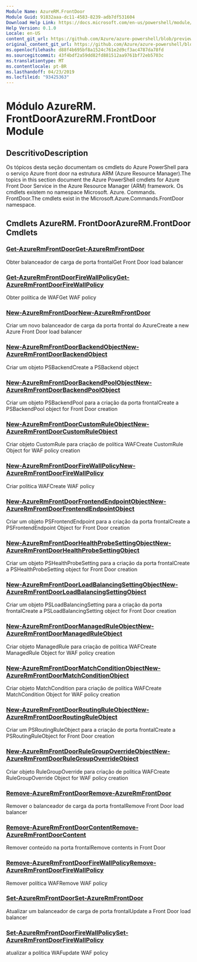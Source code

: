 ```yaml
---
Module Name: AzureRM.FrontDoor
Module Guid: 91832aaa-dc11-4583-8239-adb7df531604
Download Help Link: https://docs.microsoft.com/en-us/powershell/module/azurerm.frontdoor
Help Version: 0.1.0
Locale: en-US
content_git_url: https://github.com/Azure/azure-powershell/blob/preview/src/ResourceManager/FrontDoor/Commands.FrontDoor/help/AzureRM.FrontDoor.md
original_content_git_url: https://github.com/Azure/azure-powershell/blob/preview/src/ResourceManager/FrontDoor/Commands.FrontDoor/help/AzureRM.FrontDoor.md
ms.openlocfilehash: d88f4b695bf8a1524c761e2d9cf3ac4787da78fd
ms.sourcegitcommit: 43f4bdf2a59dd82fd881512aa9761bf72eb5703c
ms.translationtype: MT
ms.contentlocale: pt-BR
ms.lasthandoff: 04/23/2019
ms.locfileid: "93425363"
---
```

# <span data-ttu-id="e8ac1-101">Módulo AzureRM. FrontDoor</span><span class="sxs-lookup"><span data-stu-id="e8ac1-101">AzureRM.FrontDoor Module</span></span>
## <span data-ttu-id="e8ac1-102">Descritivo</span><span class="sxs-lookup"><span data-stu-id="e8ac1-102">Description</span></span>
<span data-ttu-id="e8ac1-103">Os tópicos desta seção documentam os cmdlets do Azure PowerShell para o serviço Azure front door na estrutura ARM (Azure Resource Manager).</span><span class="sxs-lookup"><span data-stu-id="e8ac1-103">The topics in this section document the Azure PowerShell cmdlets for Azure Front Door Service in the Azure Resource Manager (ARM) framework.</span></span> <span data-ttu-id="e8ac1-104">Os cmdlets existem no namespace Microsoft. Azure. Commands. FrontDoor.</span><span class="sxs-lookup"><span data-stu-id="e8ac1-104">The cmdlets exist in the Microsoft.Azure.Commands.FrontDoor namespace.</span></span>

## <span data-ttu-id="e8ac1-105">Cmdlets AzureRM. FrontDoor</span><span class="sxs-lookup"><span data-stu-id="e8ac1-105">AzureRM.FrontDoor Cmdlets</span></span>
### [<span data-ttu-id="e8ac1-106">Get-AzureRmFrontDoor</span><span class="sxs-lookup"><span data-stu-id="e8ac1-106">Get-AzureRmFrontDoor</span></span>](Get-AzureRmFrontDoor.md)
<span data-ttu-id="e8ac1-107">Obter balanceador de carga de porta frontal</span><span class="sxs-lookup"><span data-stu-id="e8ac1-107">Get Front Door load balancer</span></span>

### [<span data-ttu-id="e8ac1-108">Get-AzureRmFrontDoorFireWallPolicy</span><span class="sxs-lookup"><span data-stu-id="e8ac1-108">Get-AzureRmFrontDoorFireWallPolicy</span></span>](Get-AzureRmFrontDoorFireWallPolicy.md)
<span data-ttu-id="e8ac1-109">Obter política de WAF</span><span class="sxs-lookup"><span data-stu-id="e8ac1-109">Get WAF policy</span></span>

### [<span data-ttu-id="e8ac1-110">New-AzureRmFrontDoor</span><span class="sxs-lookup"><span data-stu-id="e8ac1-110">New-AzureRmFrontDoor</span></span>](New-AzureRmFrontDoor.md)
<span data-ttu-id="e8ac1-111">Criar um novo balanceador de carga da porta frontal do Azure</span><span class="sxs-lookup"><span data-stu-id="e8ac1-111">Create a new Azure Front Door load balancer</span></span>

### [<span data-ttu-id="e8ac1-112">New-AzureRmFrontDoorBackendObject</span><span class="sxs-lookup"><span data-stu-id="e8ac1-112">New-AzureRmFrontDoorBackendObject</span></span>](New-AzureRmFrontDoorBackendObject.md)
<span data-ttu-id="e8ac1-113">Criar um objeto PSBackend</span><span class="sxs-lookup"><span data-stu-id="e8ac1-113">Create a PSBackend object</span></span>

### [<span data-ttu-id="e8ac1-114">New-AzureRmFrontDoorBackendPoolObject</span><span class="sxs-lookup"><span data-stu-id="e8ac1-114">New-AzureRmFrontDoorBackendPoolObject</span></span>](New-AzureRmFrontDoorBackendPoolObject.md)
<span data-ttu-id="e8ac1-115">Criar um objeto PSBackendPool para a criação da porta frontal</span><span class="sxs-lookup"><span data-stu-id="e8ac1-115">Create a PSBackendPool object for Front Door creation</span></span>

### [<span data-ttu-id="e8ac1-116">New-AzureRmFrontDoorCustomRuleObject</span><span class="sxs-lookup"><span data-stu-id="e8ac1-116">New-AzureRmFrontDoorCustomRuleObject</span></span>](New-AzureRmFrontDoorCustomRuleObject.md)
<span data-ttu-id="e8ac1-117">Criar objeto CustomRule para criação de política WAF</span><span class="sxs-lookup"><span data-stu-id="e8ac1-117">Create CustomRule Object for WAF policy creation</span></span>

### [<span data-ttu-id="e8ac1-118">New-AzureRmFrontDoorFireWallPolicy</span><span class="sxs-lookup"><span data-stu-id="e8ac1-118">New-AzureRmFrontDoorFireWallPolicy</span></span>](New-AzureRmFrontDoorFireWallPolicy.md)
<span data-ttu-id="e8ac1-119">Criar política WAF</span><span class="sxs-lookup"><span data-stu-id="e8ac1-119">Create WAF policy</span></span>

### [<span data-ttu-id="e8ac1-120">New-AzureRmFrontDoorFrontendEndpointObject</span><span class="sxs-lookup"><span data-stu-id="e8ac1-120">New-AzureRmFrontDoorFrontendEndpointObject</span></span>](New-AzureRmFrontDoorFrontendEndpointObject.md)
<span data-ttu-id="e8ac1-121">Criar um objeto PSFrontendEndpoint para a criação da porta frontal</span><span class="sxs-lookup"><span data-stu-id="e8ac1-121">Create a PSFrontendEndpoint Object for Front Door creation</span></span>

### [<span data-ttu-id="e8ac1-122">New-AzureRmFrontDoorHealthProbeSettingObject</span><span class="sxs-lookup"><span data-stu-id="e8ac1-122">New-AzureRmFrontDoorHealthProbeSettingObject</span></span>](New-AzureRmFrontDoorHealthProbeSettingObject.md)
<span data-ttu-id="e8ac1-123">Criar um objeto PSHealthProbeSetting para a criação da porta frontal</span><span class="sxs-lookup"><span data-stu-id="e8ac1-123">Create a PSHealthProbeSetting object for Front Door creation</span></span>

### [<span data-ttu-id="e8ac1-124">New-AzureRmFrontDoorLoadBalancingSettingObject</span><span class="sxs-lookup"><span data-stu-id="e8ac1-124">New-AzureRmFrontDoorLoadBalancingSettingObject</span></span>](New-AzureRmFrontDoorLoadBalancingSettingObject.md)
<span data-ttu-id="e8ac1-125">Criar um objeto PSLoadBalancingSetting para a criação da porta frontal</span><span class="sxs-lookup"><span data-stu-id="e8ac1-125">Create a PSLoadBalancingSetting object for Front Door creation</span></span>

### [<span data-ttu-id="e8ac1-126">New-AzureRmFrontDoorManagedRuleObject</span><span class="sxs-lookup"><span data-stu-id="e8ac1-126">New-AzureRmFrontDoorManagedRuleObject</span></span>](New-AzureRmFrontDoorManagedRuleObject.md)
<span data-ttu-id="e8ac1-127">Criar objeto ManagedRule para criação de política WAF</span><span class="sxs-lookup"><span data-stu-id="e8ac1-127">Create ManagedRule Object for WAF policy creation</span></span>

### [<span data-ttu-id="e8ac1-128">New-AzureRmFrontDoorMatchConditionObject</span><span class="sxs-lookup"><span data-stu-id="e8ac1-128">New-AzureRmFrontDoorMatchConditionObject</span></span>](New-AzureRmFrontDoorMatchConditionObject.md)
<span data-ttu-id="e8ac1-129">Criar objeto MatchCondition para criação de política WAF</span><span class="sxs-lookup"><span data-stu-id="e8ac1-129">Create MatchCondition Object for WAF policy creation</span></span>

### [<span data-ttu-id="e8ac1-130">New-AzureRmFrontDoorRoutingRuleObject</span><span class="sxs-lookup"><span data-stu-id="e8ac1-130">New-AzureRmFrontDoorRoutingRuleObject</span></span>](New-AzureRmFrontDoorRoutingRuleObject.md)
<span data-ttu-id="e8ac1-131">Criar um PSRoutingRuleObject para a criação de porta frontal</span><span class="sxs-lookup"><span data-stu-id="e8ac1-131">Create a PSRoutingRuleObject for Front Door creation</span></span>

### [<span data-ttu-id="e8ac1-132">New-AzureRmFrontDoorRuleGroupOverrideObject</span><span class="sxs-lookup"><span data-stu-id="e8ac1-132">New-AzureRmFrontDoorRuleGroupOverrideObject</span></span>](New-AzureRmFrontDoorRuleGroupOverrideObject.md)
<span data-ttu-id="e8ac1-133">Criar objeto RuleGroupOverride para criação de política WAF</span><span class="sxs-lookup"><span data-stu-id="e8ac1-133">Create RuleGroupOverride Object for WAF policy creation</span></span>

### [<span data-ttu-id="e8ac1-134">Remove-AzureRmFrontDoor</span><span class="sxs-lookup"><span data-stu-id="e8ac1-134">Remove-AzureRmFrontDoor</span></span>](Remove-AzureRmFrontDoor.md)
<span data-ttu-id="e8ac1-135">Remover o balanceador de carga da porta frontal</span><span class="sxs-lookup"><span data-stu-id="e8ac1-135">Remove Front Door load balancer</span></span>

### [<span data-ttu-id="e8ac1-136">Remove-AzureRmFrontDoorContent</span><span class="sxs-lookup"><span data-stu-id="e8ac1-136">Remove-AzureRmFrontDoorContent</span></span>](Remove-AzureRmFrontDoorContent.md)
<span data-ttu-id="e8ac1-137">Remover conteúdo na porta frontal</span><span class="sxs-lookup"><span data-stu-id="e8ac1-137">Remove contents in Front Door</span></span>

### [<span data-ttu-id="e8ac1-138">Remove-AzureRmFrontDoorFireWallPolicy</span><span class="sxs-lookup"><span data-stu-id="e8ac1-138">Remove-AzureRmFrontDoorFireWallPolicy</span></span>](Remove-AzureRmFrontDoorFireWallPolicy.md)
<span data-ttu-id="e8ac1-139">Remover política WAF</span><span class="sxs-lookup"><span data-stu-id="e8ac1-139">Remove WAF policy</span></span>

### [<span data-ttu-id="e8ac1-140">Set-AzureRmFrontDoor</span><span class="sxs-lookup"><span data-stu-id="e8ac1-140">Set-AzureRmFrontDoor</span></span>](Set-AzureRmFrontDoor.md)
<span data-ttu-id="e8ac1-141">Atualizar um balanceador de carga de porta frontal</span><span class="sxs-lookup"><span data-stu-id="e8ac1-141">Update a Front Door load balancer</span></span>

### [<span data-ttu-id="e8ac1-142">Set-AzureRmFrontDoorFireWallPolicy</span><span class="sxs-lookup"><span data-stu-id="e8ac1-142">Set-AzureRmFrontDoorFireWallPolicy</span></span>](Set-AzureRmFrontDoorFireWallPolicy.md)
<span data-ttu-id="e8ac1-143">atualizar a política WAF</span><span class="sxs-lookup"><span data-stu-id="e8ac1-143">update WAF policy</span></span>

